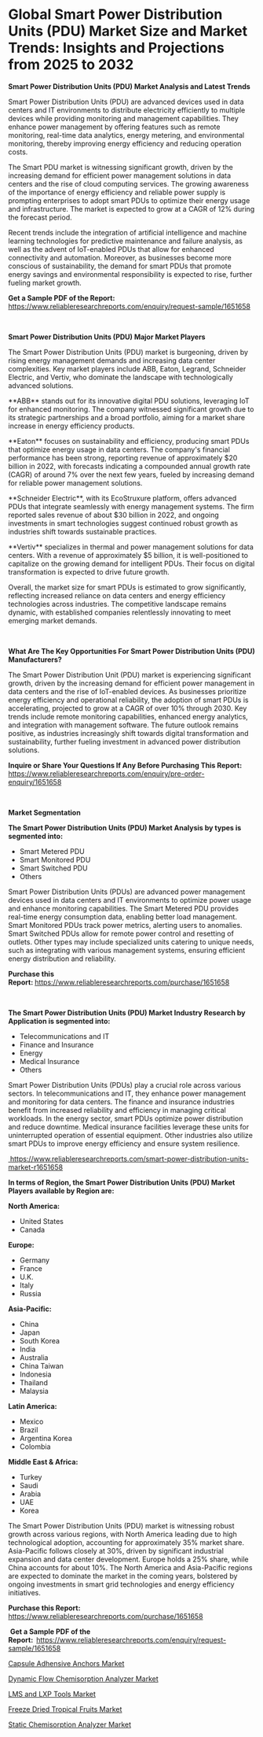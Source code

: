 <p><h1>Global Smart Power Distribution Units (PDU) Market Size and Market Trends: Insights and Projections from 2025 to 2032</h1></p><p><strong>Smart Power Distribution Units (PDU) Market Analysis and Latest Trends</strong></p>
<p><p>Smart Power Distribution Units (PDU) are advanced devices used in data centers and IT environments to distribute electricity efficiently to multiple devices while providing monitoring and management capabilities. They enhance power management by offering features such as remote monitoring, real-time data analytics, energy metering, and environmental monitoring, thereby improving energy efficiency and reducing operation costs.</p><p>The Smart PDU market is witnessing significant growth, driven by the increasing demand for efficient power management solutions in data centers and the rise of cloud computing services. The growing awareness of the importance of energy efficiency and reliable power supply is prompting enterprises to adopt smart PDUs to optimize their energy usage and infrastructure. The market is expected to grow at a CAGR of 12% during the forecast period.</p><p>Recent trends include the integration of artificial intelligence and machine learning technologies for predictive maintenance and failure analysis, as well as the advent of IoT-enabled PDUs that allow for enhanced connectivity and automation. Moreover, as businesses become more conscious of sustainability, the demand for smart PDUs that promote energy savings and environmental responsibility is expected to rise, further fueling market growth.</p></p>
<p><strong>Get a Sample PDF of the Report:&nbsp;</strong> <a href="https://www.reliableresearchreports.com/enquiry/request-sample/1651658?utm_campaign=12&utm_medium=2&utm_source=Github&utm_content=ia&utm_term=23032025&utm_id=smart-power-distribution-units-pdu">https://www.reliableresearchreports.com/enquiry/request-sample/1651658</a></p>
<p>&nbsp;</p>
<p><strong>Smart Power Distribution Units (PDU) Major Market Players</strong></p>
<p><p>The Smart Power Distribution Units (PDU) market is burgeoning, driven by rising energy management demands and increasing data center complexities. Key market players include ABB, Eaton, Legrand, Schneider Electric, and Vertiv, who dominate the landscape with technologically advanced solutions.</p><p>**ABB** stands out for its innovative digital PDU solutions, leveraging IoT for enhanced monitoring. The company witnessed significant growth due to its strategic partnerships and a broad portfolio, aiming for a market share increase in energy efficiency products.</p><p>**Eaton** focuses on sustainability and efficiency, producing smart PDUs that optimize energy usage in data centers. The company's financial performance has been strong, reporting revenue of approximately $20 billion in 2022, with forecasts indicating a compounded annual growth rate (CAGR) of around 7% over the next few years, fueled by increasing demand for reliable power management solutions.</p><p>**Schneider Electric**, with its EcoStruxure platform, offers advanced PDUs that integrate seamlessly with energy management systems. The firm reported sales revenue of about $30 billion in 2022, and ongoing investments in smart technologies suggest continued robust growth as industries shift towards sustainable practices.</p><p>**Vertiv** specializes in thermal and power management solutions for data centers. With a revenue of approximately $5 billion, it is well-positioned to capitalize on the growing demand for intelligent PDUs. Their focus on digital transformation is expected to drive future growth.</p><p>Overall, the market size for smart PDUs is estimated to grow significantly, reflecting increased reliance on data centers and energy efficiency technologies across industries. The competitive landscape remains dynamic, with established companies relentlessly innovating to meet emerging market demands.</p></p>
<p>&nbsp;</p>
<p><strong>What Are The Key Opportunities For Smart Power Distribution Units (PDU) Manufacturers?</strong></p>
<p><p>The Smart Power Distribution Unit (PDU) market is experiencing significant growth, driven by the increasing demand for efficient power management in data centers and the rise of IoT-enabled devices. As businesses prioritize energy efficiency and operational reliability, the adoption of smart PDUs is accelerating, projected to grow at a CAGR of over 10% through 2030. Key trends include remote monitoring capabilities, enhanced energy analytics, and integration with management software. The future outlook remains positive, as industries increasingly shift towards digital transformation and sustainability, further fueling investment in advanced power distribution solutions.</p></p>
<p><strong>Inquire or Share Your Questions If Any Before Purchasing This Report:</strong> <a href="https://www.reliableresearchreports.com/enquiry/pre-order-enquiry/1651658?utm_campaign=12&utm_medium=2&utm_source=Github&utm_content=ia&utm_term=23032025&utm_id=smart-power-distribution-units-pdu">https://www.reliableresearchreports.com/enquiry/pre-order-enquiry/1651658</a></p>
<p>&nbsp;</p>
<p><strong>Market Segmentation</strong></p>
<p><strong>The Smart Power Distribution Units (PDU) Market Analysis by types is segmented into:</strong></p>
<p><ul><li>Smart Metered PDU</li><li>Smart Monitored PDU</li><li>Smart Switched PDU</li><li>Others</li></ul></p>
<p><p>Smart Power Distribution Units (PDUs) are advanced power management devices used in data centers and IT environments to optimize power usage and enhance monitoring capabilities. The Smart Metered PDU provides real-time energy consumption data, enabling better load management. Smart Monitored PDUs track power metrics, alerting users to anomalies. Smart Switched PDUs allow for remote power control and resetting of outlets. Other types may include specialized units catering to unique needs, such as integrating with various management systems, ensuring efficient energy distribution and reliability.</p></p>
<p><strong>Purchase this Report:&nbsp;</strong><a href="https://www.reliableresearchreports.com/purchase/1651658?utm_campaign=12&utm_medium=2&utm_source=Github&utm_content=ia&utm_term=23032025&utm_id=smart-power-distribution-units-pdu">https://www.reliableresearchreports.com/purchase/1651658</a></p>
<p>&nbsp;</p>
<p><strong>The Smart Power Distribution Units (PDU) Market Industry Research by Application is segmented into:</strong></p>
<p><ul><li>Telecommunications and IT</li><li>Finance and Insurance</li><li>Energy</li><li>Medical Insurance</li><li>Others</li></ul></p>
<p><p>Smart Power Distribution Units (PDUs) play a crucial role across various sectors. In telecommunications and IT, they enhance power management and monitoring for data centers. The finance and insurance industries benefit from increased reliability and efficiency in managing critical workloads. In the energy sector, smart PDUs optimize power distribution and reduce downtime. Medical insurance facilities leverage these units for uninterrupted operation of essential equipment. Other industries also utilize smart PDUs to improve energy efficiency and ensure system resilience.</p></p>
<p><a href="https://www.reliableresearchreports.com/smart-power-distribution-units-market-r1651658?utm_campaign=12&utm_medium=2&utm_source=Github&utm_content=ia&utm_term=23032025&utm_id=smart-power-distribution-units-pdu">&nbsp;https://www.reliableresearchreports.com/smart-power-distribution-units-market-r1651658</a></p>
<p><strong>In terms of Region, the Smart Power Distribution Units (PDU) Market Players available by Region are:</strong></p>
<p>
    <p> <strong> North America: </strong>
        <ul>
            <li>United States</li>
            <li>Canada</li>
        </ul>
        </p> 
    <p> <strong> Europe: </strong>
        <ul>
            <li>Germany</li>
            <li>France</li>
            <li>U.K.</li>
            <li>Italy</li>
            <li>Russia</li>
        </ul>
        </p> 
    <p> <strong> Asia-Pacific: </strong>
        <ul>
            <li>China</li>
            <li>Japan</li>
            <li>South Korea</li>
            <li>India</li>
            <li>Australia</li>
            <li>China Taiwan</li>
            <li>Indonesia</li>
            <li>Thailand</li>
            <li>Malaysia</li>
        </ul>
        </p> 
    <p> <strong> Latin America: </strong>
        <ul>
            <li>Mexico</li>
            <li>Brazil</li>
            <li>Argentina Korea</li>
            <li>Colombia</li>
        </ul>
        </p> 
    <p> <strong> Middle East & Africa: </strong>
        <ul>
            <li>Turkey</li>
            <li>Saudi</li>
            <li>Arabia</li>
            <li>UAE</li>
            <li>Korea</li>
        </ul>
    </p>
    </p>
<p><p>The Smart Power Distribution Units (PDU) market is witnessing robust growth across various regions, with North America leading due to high technological adoption, accounting for approximately 35% market share. Asia-Pacific follows closely at 30%, driven by significant industrial expansion and data center development. Europe holds a 25% share, while China accounts for about 10%. The North America and Asia-Pacific regions are expected to dominate the market in the coming years, bolstered by ongoing investments in smart grid technologies and energy efficiency initiatives.</p></p>
<p><strong>Purchase this Report: </strong><a href="https://www.reliableresearchreports.com/purchase/1651658?utm_campaign=12&utm_medium=2&utm_source=Github&utm_content=ia&utm_term=23032025&utm_id=smart-power-distribution-units-pdu">https://www.reliableresearchreports.com/purchase/1651658</a></p>
<p>&nbsp;<strong>Get a Sample PDF of the Report:&nbsp;&nbsp;</strong><a href="https://www.reliableresearchreports.com/enquiry/request-sample/1651658?utm_campaign=12&utm_medium=2&utm_source=Github&utm_content=ia&utm_term=23032025&utm_id=smart-power-distribution-units-pdu">https://www.reliableresearchreports.com/enquiry/request-sample/1651658</a></p>
<p><strong></strong></p>
<p><p><a href="https://github.com/mafeasavzal/Market-Research-Report-List-1/blob/main/capsule-adhensive-anchors-market.md?utm_campaign=12&utm_medium=2&utm_source=Github&utm_content=ia&utm_term=23032025&utm_id=smart-power-distribution-units-pdu">Capsule Adhensive Anchors Market</a></p><p><a href="https://github.com/seemagarbeha/Market-Research-Report-List-1/blob/main/dynamic-flow-chemisorption-analyzer-market.md?utm_campaign=12&utm_medium=2&utm_source=Github&utm_content=ia&utm_term=23032025&utm_id=smart-power-distribution-units-pdu">Dynamic Flow Chemisorption Analyzer Market</a></p><p><a href="https://github.com/edderkoliso1/Market-Research-Report-List-1/blob/main/lms-and-lxp-tools-market.md?utm_campaign=12&utm_medium=2&utm_source=Github&utm_content=ia&utm_term=23032025&utm_id=smart-power-distribution-units-pdu">LMS and LXP Tools Market</a></p><p><a href="https://github.com/gorbaicodaro/Market-Research-Report-List-1/blob/main/freeze-dried-tropical-fruits-market.md?utm_campaign=12&utm_medium=2&utm_source=Github&utm_content=ia&utm_term=23032025&utm_id=smart-power-distribution-units-pdu">Freeze Dried Tropical Fruits Market</a></p><p><a href="https://github.com/sarialahipff/Market-Research-Report-List-1/blob/main/static-chemisorption-analyzer-market.md?utm_campaign=12&utm_medium=2&utm_source=Github&utm_content=ia&utm_term=23032025&utm_id=smart-power-distribution-units-pdu">Static Chemisorption Analyzer Market</a></p></p>